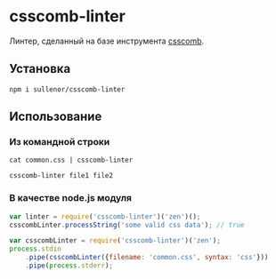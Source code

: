 csscomb-linter
==============

Линтер, сделанный на базе инструмента [csscomb](https://github.com/csscomb/csscomb.js).

## Установка

```
npm i sullenor/csscomb-linter
```

## Использование

### Из командной строки

```
cat common.css | csscomb-linter
```
```
csscomb-linter file1 file2
```

### В качестве node.js модуля

```javascript
var linter = require('csscomb-linter')('zen')();
csscombLinter.processString('some valid css data'); // true
```
```javascript
var csscombLinter = require('csscomb-linter')('zen');
process.stdin
    .pipe(csscombLinter({filename: 'common.css', syntax: 'css'}))
    .pipe(process.stderr);
```